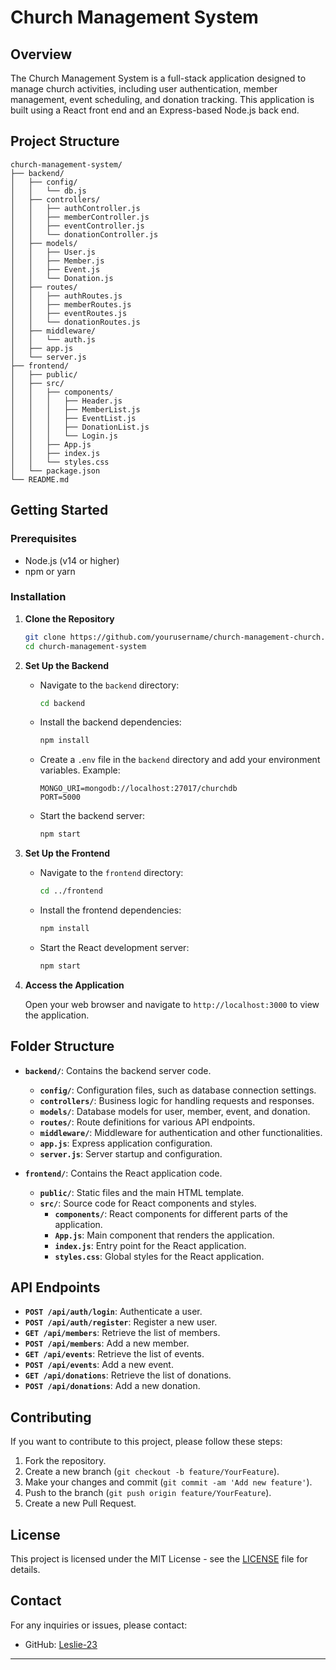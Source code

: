 # Church Management System

## Overview

The Church Management System is a full-stack application designed to manage church activities, including user authentication, member management, event scheduling, and donation tracking. This application is built using a React front end and an Express-based Node.js back end.

## Project Structure

```
church-management-system/
├── backend/
│   ├── config/
│   │   └── db.js
│   ├── controllers/
│   │   ├── authController.js
│   │   ├── memberController.js
│   │   ├── eventController.js
│   │   └── donationController.js
│   ├── models/
│   │   ├── User.js
│   │   ├── Member.js
│   │   ├── Event.js
│   │   └── Donation.js
│   ├── routes/
│   │   ├── authRoutes.js
│   │   ├── memberRoutes.js
│   │   ├── eventRoutes.js
│   │   └── donationRoutes.js
│   ├── middleware/
│   │   └── auth.js
│   ├── app.js
│   └── server.js
├── frontend/
│   ├── public/
│   ├── src/
│   │   ├── components/
│   │   │   ├── Header.js
│   │   │   ├── MemberList.js
│   │   │   ├── EventList.js
│   │   │   ├── DonationList.js
│   │   │   └── Login.js
│   │   ├── App.js
│   │   ├── index.js
│   │   └── styles.css
│   └── package.json
└── README.md
```

## Getting Started

### Prerequisites

- Node.js (v14 or higher)
- npm or yarn

### Installation

1. **Clone the Repository**

   ```bash
   git clone https://github.com/yourusername/church-management-church.git
   cd church-management-system
   ```

2. **Set Up the Backend**

   - Navigate to the `backend` directory:
     
     ```bash
     cd backend
     ```

   - Install the backend dependencies:

     ```bash
     npm install
     ```

   - Create a `.env` file in the `backend` directory and add your environment variables. Example:

     ```env
     MONGO_URI=mongodb://localhost:27017/churchdb
     PORT=5000
     ```

   - Start the backend server:

     ```bash
     npm start
     ```

3. **Set Up the Frontend**

   - Navigate to the `frontend` directory:

     ```bash
     cd ../frontend
     ```

   - Install the frontend dependencies:

     ```bash
     npm install
     ```

   - Start the React development server:

     ```bash
     npm start
     ```

4. **Access the Application**

   Open your web browser and navigate to `http://localhost:3000` to view the application.

## Folder Structure

- **`backend/`**: Contains the backend server code.
  - **`config/`**: Configuration files, such as database connection settings.
  - **`controllers/`**: Business logic for handling requests and responses.
  - **`models/`**: Database models for user, member, event, and donation.
  - **`routes/`**: Route definitions for various API endpoints.
  - **`middleware/`**: Middleware for authentication and other functionalities.
  - **`app.js`**: Express application configuration.
  - **`server.js`**: Server startup and configuration.

- **`frontend/`**: Contains the React application code.
  - **`public/`**: Static files and the main HTML template.
  - **`src/`**: Source code for React components and styles.
    - **`components/`**: React components for different parts of the application.
    - **`App.js`**: Main component that renders the application.
    - **`index.js`**: Entry point for the React application.
    - **`styles.css`**: Global styles for the React application.

## API Endpoints

- **`POST /api/auth/login`**: Authenticate a user.
- **`POST /api/auth/register`**: Register a new user.
- **`GET /api/members`**: Retrieve the list of members.
- **`POST /api/members`**: Add a new member.
- **`GET /api/events`**: Retrieve the list of events.
- **`POST /api/events`**: Add a new event.
- **`GET /api/donations`**: Retrieve the list of donations.
- **`POST /api/donations`**: Add a new donation.

## Contributing

If you want to contribute to this project, please follow these steps:

1. Fork the repository.
2. Create a new branch (`git checkout -b feature/YourFeature`).
3. Make your changes and commit (`git commit -am 'Add new feature'`).
4. Push to the branch (`git push origin feature/YourFeature`).
5. Create a new Pull Request.

## License

This project is licensed under the MIT License - see the [LICENSE](LICENSE) file for details.

## Contact

For any inquiries or issues, please contact:

- GitHub: [Leslie-23](https://github.com/Leslie-23)

---